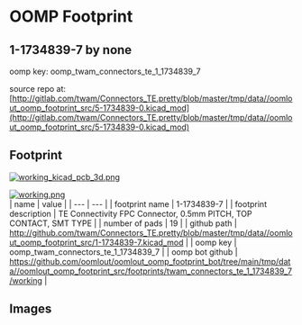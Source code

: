 # OOMP Footprint  
## 1-1734839-7  by none  
  
oomp key: oomp_twam_connectors_te_1_1734839_7  
  
source repo at: [http://gitlab.com/twam/Connectors_TE.pretty/blob/master/tmp/data//oomlout_oomp_footprint_src/5-1734839-0.kicad_mod](http://gitlab.com/twam/Connectors_TE.pretty/blob/master/tmp/data//oomlout_oomp_footprint_src/5-1734839-0.kicad_mod)  
## Footprint  
  
[![working_kicad_pcb_3d.png](working_kicad_pcb_3d_600.png)](working_kicad_pcb_3d.png)  
  
[![working.png](working_600.png)](working.png)  
| name | value | 
| --- | --- | 
| footprint name | 1-1734839-7 | 
| footprint description | TE Connectivity FPC Connector, 0.5mm PITCH, TOP CONTACT, SMT TYPE | 
| number of pads | 19 | 
| github path | http://github.com/twam/Connectors_TE.pretty/blob/master/tmp/data//oomlout_oomp_footprint_src/1-1734839-7.kicad_mod | 
| oomp key | oomp_twam_connectors_te_1_1734839_7 | 
| oomp bot github | https://github.com/oomlout/oomlout_oomp_footprint_bot/tree/main/tmp/data//oomlout_oomp_footprint_src/footprints/twam_connectors_te_1_1734839_7/working | 
## Images  
